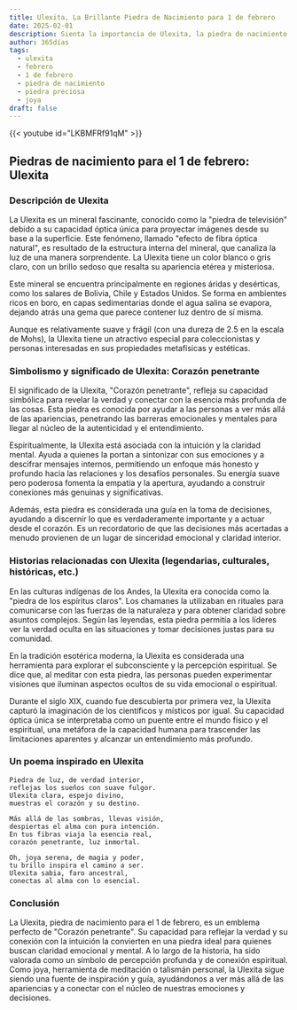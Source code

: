 ```yaml
---
title: Ulexita, La Brillante Piedra de Nacimiento para 1 de febrero
date: 2025-02-01
description: Sienta la importancia de Ulexita, la piedra de nacimiento de 1 de febrero que simboliza Corazón penetrante. Deje que su belleza y significado iluminen su día.
author: 365días
tags:
  - ulexita
  - febrero
  - 1 de febrero
  - piedra de nacimiento
  - piedra preciosa
  - joya
draft: false
---
```


{{< youtube id="LKBMFRf91qM" >}}

## Piedras de nacimiento para el 1 de febrero: Ulexita

### Descripción de Ulexita

La Ulexita es un mineral fascinante, conocido como la "piedra de televisión" debido a su capacidad óptica única para proyectar imágenes desde su base a la superficie. Este fenómeno, llamado "efecto de fibra óptica natural", es resultado de la estructura interna del mineral, que canaliza la luz de una manera sorprendente. La Ulexita tiene un color blanco o gris claro, con un brillo sedoso que resalta su apariencia etérea y misteriosa.

Este mineral se encuentra principalmente en regiones áridas y desérticas, como los salares de Bolivia, Chile y Estados Unidos. Se forma en ambientes ricos en boro, en capas sedimentarias donde el agua salina se evapora, dejando atrás una gema que parece contener luz dentro de sí misma.

Aunque es relativamente suave y frágil (con una dureza de 2.5 en la escala de Mohs), la Ulexita tiene un atractivo especial para coleccionistas y personas interesadas en sus propiedades metafísicas y estéticas.

### Simbolismo y significado de Ulexita: Corazón penetrante

El significado de la Ulexita, "Corazón penetrante", refleja su capacidad simbólica para revelar la verdad y conectar con la esencia más profunda de las cosas. Esta piedra es conocida por ayudar a las personas a ver más allá de las apariencias, penetrando las barreras emocionales y mentales para llegar al núcleo de la autenticidad y el entendimiento.

Espiritualmente, la Ulexita está asociada con la intuición y la claridad mental. Ayuda a quienes la portan a sintonizar con sus emociones y a descifrar mensajes internos, permitiendo un enfoque más honesto y profundo hacia las relaciones y los desafíos personales. Su energía suave pero poderosa fomenta la empatía y la apertura, ayudando a construir conexiones más genuinas y significativas.

Además, esta piedra es considerada una guía en la toma de decisiones, ayudando a discernir lo que es verdaderamente importante y a actuar desde el corazón. Es un recordatorio de que las decisiones más acertadas a menudo provienen de un lugar de sinceridad emocional y claridad interior.

### Historias relacionadas con Ulexita (legendarias, culturales, históricas, etc.)

En las culturas indígenas de los Andes, la Ulexita era conocida como la "piedra de los espíritus claros". Los chamanes la utilizaban en rituales para comunicarse con las fuerzas de la naturaleza y para obtener claridad sobre asuntos complejos. Según las leyendas, esta piedra permitía a los líderes ver la verdad oculta en las situaciones y tomar decisiones justas para su comunidad.

En la tradición esotérica moderna, la Ulexita es considerada una herramienta para explorar el subconsciente y la percepción espiritual. Se dice que, al meditar con esta piedra, las personas pueden experimentar visiones que iluminan aspectos ocultos de su vida emocional o espiritual.

Durante el siglo XIX, cuando fue descubierta por primera vez, la Ulexita capturó la imaginación de los científicos y místicos por igual. Su capacidad óptica única se interpretaba como un puente entre el mundo físico y el espiritual, una metáfora de la capacidad humana para trascender las limitaciones aparentes y alcanzar un entendimiento más profundo.

### Un poema inspirado en Ulexita

```
Piedra de luz, de verdad interior,  
reflejas los sueños con suave fulgor.  
Ulexita clara, espejo divino,  
muestras el corazón y su destino.  

Más allá de las sombras, llevas visión,  
despiertas el alma con pura intención.  
En tus fibras viaja la esencia real,  
corazón penetrante, luz inmortal.  

Oh, joya serena, de magia y poder,  
tu brillo inspira el camino a ser.  
Ulexita sabia, faro ancestral,  
conectas al alma con lo esencial.
```

### Conclusión

La Ulexita, piedra de nacimiento para el 1 de febrero, es un emblema perfecto de "Corazón penetrante". Su capacidad para reflejar la verdad y su conexión con la intuición la convierten en una piedra ideal para quienes buscan claridad emocional y mental. A lo largo de la historia, ha sido valorada como un símbolo de percepción profunda y de conexión espiritual. Como joya, herramienta de meditación o talismán personal, la Ulexita sigue siendo una fuente de inspiración y guía, ayudándonos a ver más allá de las apariencias y a conectar con el núcleo de nuestras emociones y decisiones.